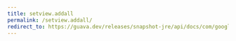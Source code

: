```yaml
---
title: setview.addall
permalink: /setview.addall/
redirect_to: https://guava.dev/releases/snapshot-jre/api/docs/com/google/common/collect/Sets.SetView.html#addAll-java.util.Collection-
---
```


